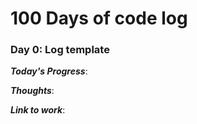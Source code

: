 # 100 Days of code log

### Day 0: Log template

***Today's Progress***: 

***Thoughts***:

***Link to work***:
